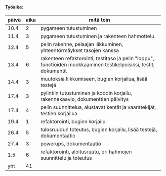 #### Työaika:

 päivä | aika | mitä tein 
-------|------|-----------
 10.4 | 2 | pygameen tutustuminen 
 11.4 | 3 | pygameen tutustuminen ja rakenteen hahmottelu 
 12.4 | 5 | pelin rakenne, pelaajan liikkuminen, yhteentörmäykset tasojen kanssa 
 13.4 | 6 | rakenteen refaktorointi, testitaso ja pelin "loppu", functioiden muokkaaminen testikelpoisiksi, testit, dokumentit 
 14.4 | 3 | muutoksia liikkumiseen, bugien korjailua, lisää testejä 
 17.4 | 3 | pylintiin tutustuminen ja koodin korjailu, rakennekaavio, dokumenttien päivitys 
 17.4 | 4 | pelin suunnittelua, alustavat kentät ja vaaratekijät, testien korjailua 
 19.4 | 1 | refaktorointi, bugien korjailu 
 26.4 | 5 | tulosruudun toteutus, bugien korjailu, lisää testejä, dokumentaatio 
 27.4 | 3 | powerups, dokumentaatio
 1.5 | 6 | refaktorointi, aloitusruutu, eri hahmojen suunnittelu ja toteutus
 yht | 41 |

